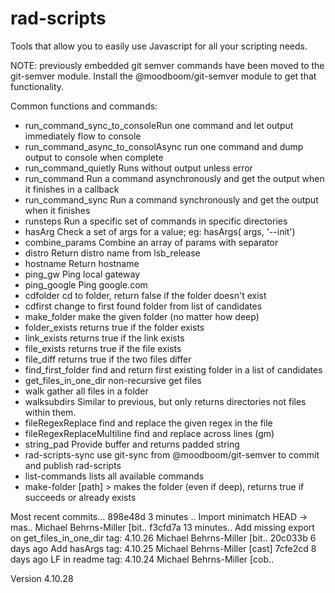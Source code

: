 # rad-scripts
Tools that allow you to easily use Javascript for all your scripting needs.

NOTE: previously embedded git semver commands have been moved to the git-semver module.
Install the @moodboom/git-semver module to get that functionality.

Common functions and commands:

* run_command_sync_to_consoleRun one command and let output immediately flow to console
* run_command_async_to_consolAsync run one command and dump output to console when complete
* run_command_quietly        Runs without output unless error
* run_command                Run a command asynchronously and get the output when it finishes in a callback
* run_command_sync           Run a command synchronously and get the output when it finishes
* runsteps                   Run a specific set of commands in specific directories
* hasArg                     Check a set of args for a value; eg: hasArgs( args, '--init')
* combine_params             Combine an array of params with separator
* distro                     Return distro name from lsb_release
* hostname                   Return hostname
* ping_gw                    Ping local gateway
* ping_google                Ping google.com
* cdfolder                   cd to folder, return false if the folder doesn't exist
* cdfirst                    change to first found folder from list of candidates
* make_folder                make the given folder (no matter how deep)
* folder_exists              returns true if the folder exists
* link_exists                returns true if the link exists
* file_exists                returns true if the file exists
* file_diff                  returns true if the two files differ
* find_first_folder          find and return first existing folder in a list of candidates
* get_files_in_one_dir       non-recursive get files
* walk                       gather all files in a folder
* walksubdirs                Similar to previous, but only returns directories not files within them.
* fileRegexReplace           find and replace the given regex in the file
* fileRegexReplaceMultiline  find and replace across lines (gm)
* string_pad                 Provide buffer and returns padded string
* rad-scripts-sync           use git-sync from @moodboom/git-semver to commit and publish rad-scripts
* list-commands              lists all available commands
* make-folder                [path] > makes the folder (even if deep), returns true if succeeds or already exists


Most recent commits...
898e48d 3 minutes .. Import minimatch                                                                                                HEAD -> mas.. Michael Behrns-Miller [bit..
f3cfd7a 13 minutes.. Add missing export on get_files_in_one_dir                                                                       tag: 4.10.26 Michael Behrns-Miller [bit..
20c033b   6 days ago Add hasArgs                                                                                                      tag: 4.10.25 Michael Behrns-Miller [cast]
7cfe2cd   8 days ago LF in readme                                                                                                     tag: 4.10.24 Michael Behrns-Miller [cob..

Version 4.10.28
